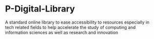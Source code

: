 # P-Digital-Library
A standard online library to ease accessibility to resources especially in tech related fields  to help accelerate the study of computing and information sciences as well as research and innovation
